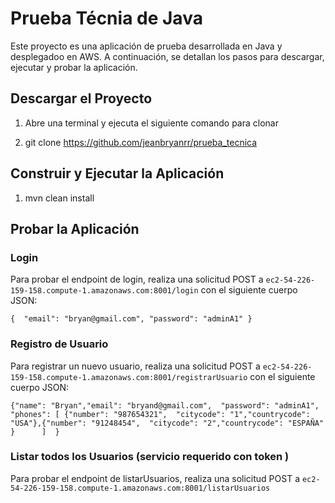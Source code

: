 Prueba Técnia de Java
==============

Este proyecto es una aplicación de prueba desarrollada en Java y desplegadoo en AWS. A continuación, se detallan los pasos para descargar, ejecutar y probar la aplicación.

Descargar el Proyecto
---------------------

1.  Abre una terminal y ejecuta el siguiente comando para clonar

2.  git clone https://github.com/jeanbryanrr/prueba_tecnica


Construir y Ejecutar la Aplicación
----------------------------------

1.  mvn clean install


Probar la Aplicación
--------------------

### Login

Para probar el endpoint de login, realiza una solicitud POST a
`ec2-54-226-159-158.compute-1.amazonaws.com:8001/login` con el siguiente cuerpo JSON:

`{  "email": "bryan@gmail.com", "password": "adminA1" }`

### Registro de Usuario

Para registrar un nuevo usuario, realiza una solicitud POST a
`ec2-54-226-159-158.compute-1.amazonaws.com:8001/registrarUsuario` con el siguiente cuerpo JSON:

`{"name": "Bryan","email": "bryand@gmail.com",  "password": "adminA1", "phones": [ {"number": "987654321",  "citycode": "1","countrycode": "USA"},{"number": "91248454",  "citycode": "2","countrycode": "ESPAÑA" }      ]  }`

### Listar todos los Usuarios (servicio requerido con token )

Para probar el endpoint de listarUsuarios, realiza una solicitud POST a
`ec2-54-226-159-158.compute-1.amazonaws.com:8001/listarUsuarios`



